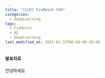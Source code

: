 ```yaml
---
title: "[논문] FixMatch 리뷰"
categories:
  - DeepLearning
tags:
  - FixMatch
  - AI
  - DeepLearning
last_modified_at: 2021-01-22T00:00:00-05:00
---
```


#### 발표자료


안녕하세요
